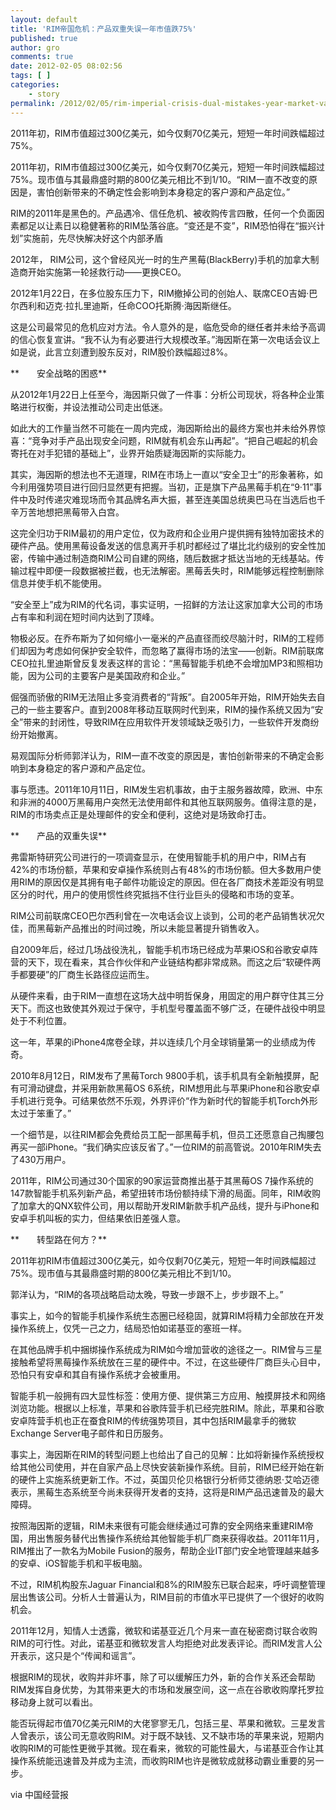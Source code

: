 ```yaml
---
layout: default
title: 'RIM帝国危机：产品双重失误一年市值跌75%'
published: true
author: gro
comments: true
date: 2012-02-05 08:02:56
tags: [ ]
categories:
    - story
permalink: /2012/02/05/rim-imperial-crisis-dual-mistakes-year-market-value-or-75.html
---
```

2011年初，RIM市值超过300亿美元，如今仅剩70亿美元，短短一年时间跌幅超过75%。

2011年初，RIM市值超过300亿美元，如今仅剩70亿美元，短短一年时间跌幅超过75%。现市值与其最鼎盛时期的800亿美元相比不到1/10。“RIM一直不改变的原因是，害怕创新带来的不确定性会影响到本身稳定的客户源和产品定位。”

RIM的2011年是黑色的。产品遇冷、信任危机、被收购传言四散，任何一个负面因素都足以让素日以稳健著称的RIM坠落谷底。“变还是不变”，RIM恐怕得在“振兴计划”实施前，先尽快解决好这个内部矛盾

2012年， RIM公司，这个曾经风光一时的生产黑莓(BlackBerry)手机的加拿大制造商开始实施第一轮拯救行动——更换CEO。

2012年1月22日，在多位股东压力下，RIM撤掉公司的创始人、联席CEO吉姆·巴尔西利和迈克·拉扎里迪斯，任命COO托斯腾·海因斯继任。

这是公司最常见的危机应对方法。令人意外的是，临危受命的继任者并未给予高调的信心恢复宣讲。“我不认为有必要进行大规模改革。”海因斯在第一次电话会议上如是说，此言立刻遭到股东反对，RIM股价跌幅超过8%。

**　　安全战略的困惑**

从2012年1月22日上任至今，海因斯只做了一件事：分析公司现状，将各种企业策略进行权衡，并设法推动公司走出低迷。

如此大的工作量当然不可能在一周内完成，海因斯给出的最终方案也并未给外界惊喜：“竞争对手产品出现安全问题，RIM就有机会东山再起”。“把自己崛起的机会寄托在对手犯错的基础上”，业界开始质疑海因斯的实际能力。

其实，海因斯的想法也不无道理，RIM在市场上一直以“安全卫士”的形象著称，如今利用强势项目进行回归显然更有把握。当初，正是旗下产品黑莓手机在“9·11”事件中及时传递灾难现场而令其品牌名声大振，甚至连美国总统奥巴马在当选后也千辛万苦地想把黑莓带入白宫。

这完全归功于RIM最初的用户定位，仅为政府和企业用户提供拥有独特加密技术的硬件产品。使用黑莓设备发送的信息离开手机时都经过了堪比北约级别的安全性加密，传输中通过制造商RIM公司自建的网络，随后数据才抵达当地的无线基站。传输过程中即便一段数据被拦截，也无法解密。黑莓丢失时，RIM能够远程控制删除信息并使手机不能使用。

“安全至上”成为RIM的代名词，事实证明，一招鲜的方法让这家加拿大公司的市场占有率和利润在短时间内达到了顶峰。

物极必反。在乔布斯为了如何缩小一毫米的产品直径而绞尽脑汁时，RIM的工程师们却因为考虑如何保护安全软件，而忽略了赢得市场的法宝——创新。RIM前联席CEO拉扎里迪斯曾反复发表这样的言论：“黑莓智能手机绝不会增加MP3和照相功能，因为公司的主要客户是美国政府和企业。”

倔强而骄傲的RIM无法阻止多变消费者的“背叛”。自2005年开始，RIM开始失去自己的一些主要客户。直到2008年移动互联网时代到来，RIM的操作系统又因为“安全”带来的封闭性，导致RIM在应用软件开发领域缺乏吸引力，一些软件开发商纷纷开始撤离。

易观国际分析师郭洋认为，RIM一直不改变的原因是，害怕创新带来的不确定会影响到本身稳定的客户源和产品定位。

事与愿违。2011年10月11日，RIM发生宕机事故，由于主服务器故障，欧洲、中东和非洲的4000万黑莓用户突然无法使用邮件和其他互联网服务。值得注意的是，RIM的市场卖点正是处理邮件的安全和便利，这绝对是场致命打击。

**　　产品的双重失误**

弗雷斯特研究公司进行的一项调查显示，在使用智能手机的用户中，RIM占有42%的市场份额，苹果和安卓操作系统则占有48%的市场份额。但大多数用户使用RIM的原因仅是其拥有电子邮件功能设定的原因。但在各厂商技术差距没有明显区分的时代，用户的使用惯性终究抵挡不住行业巨头的侵略和市场的变革。

RIM公司前联席CEO巴尔西利曾在一次电话会议上谈到，公司的老产品销售状况欠佳，而黑莓新产品推出的时间过晚，所以未能显著提升销售收入。

自2009年后，经过几场战役洗礼，智能手机市场已经成为苹果iOS和谷歌安卓阵营的天下，现在看来，其合作伙伴和产业链结构都非常成熟。而这之后“软硬件两手都要硬”的厂商生长路径应运而生。

从硬件来看，由于RIM一直想在这场大战中明哲保身，用固定的用户群守住其三分天下。而这也致使其外观过于保守，手机型号覆盖面不够广泛，在硬件战役中明显处于不利位置。

这一年，苹果的iPhone4席卷全球，并以连续几个月全球销量第一的业绩成为传奇。

2010年8月12日，RIM发布了黑莓Torch 9800手机，该手机具有全新触摸屏，配有可滑动键盘，并采用新款黑莓OS 6系统，RIM想用此与苹果iPhone和谷歌安卓手机进行竞争。可结果依然不乐观，外界评价“作为新时代的智能手机Torch外形太过于笨重了。”

一个细节是，以往RIM都会免费给员工配一部黑莓手机，但员工还愿意自己掏腰包再买一部iPhone。“我们确实应该反省了。”一位RIM的前高管说。2010年RIM失去了430万用户。

2011年，RIM公司通过30个国家的90家运营商推出基于其黑莓OS 7操作系统的147款智能手机系列新产品，希望扭转市场份额持续下滑的局面。同年，RIM收购了加拿大的QNX软件公司，用以帮助开发RIM新款手机产品线，提升与iPhone和安卓手机叫板的实力，但结果依旧差强人意。

**　　转型路在何方？**

2011年初RIM市值超过300亿美元，如今仅剩70亿美元，短短一年时间跌幅超过75%。现市值与其最鼎盛时期的800亿美元相比不到1/10。

郭洋认为，“RIM的各项战略启动太晚，导致一步跟不上，步步跟不上。”

事实上，如今的智能手机操作系统生态圈已经稳固，就算RIM将精力全部放在开发操作系统上，仅凭一己之力，结局恐怕如诺基亚的塞班一样。

在其他品牌手机中捆绑操作系统成为RIM如今增加营收的途径之一。RIM曾与三星接触希望将黑莓操作系统放在三星的硬件中。不过，在这些硬件厂商巨头心目中，恐怕只有安卓和其自有操作系统才会被重用。

智能手机一般拥有四大显性标签：使用方便、提供第三方应用、触摸屏技术和网络浏览功能。根据以上标准，苹果和谷歌阵营手机已经完胜RIM。除此，苹果和谷歌安卓阵营手机也正在蚕食RIM的传统强势项目，其中包括RIM最拿手的微软Exchange Server电子邮件和日历服务。

事实上，海因斯在RIM的转型问题上也给出了自己的见解：比如将新操作系统授权给其他公司使用，并在自家产品上尽快安装新操作系统。目前，RIM已经开始在新的硬件上实施系统更新工作。不过，英国贝伦贝格银行分析师艾德纳恩·艾哈迈德表示，黑莓生态系统至今尚未获得开发者的支持，这将是RIM产品迅速普及的最大障碍。

按照海因斯的逻辑，RIM未来很有可能会继续通过可靠的安全网络来重建RIM帝国，用出售服务替代出售操作系统给其他智能手机厂商来获得收益。2011年11月，RIM推出了一款名为Mobile Fusion的服务，帮助企业IT部门安全地管理越来越多的安卓、iOS智能手机和平板电脑。

不过，RIM机构股东Jaguar Financial和8%的RIM股东已联合起来，呼吁调整管理层出售该公司。分析人士普遍认为，RIM目前的市值水平已提供了一个很好的收购机会。

2011年12月，知情人士透露，微软和诺基亚近几个月来一直在秘密商讨联合收购RIM的可行性。对此，诺基亚和微软发言人均拒绝对此发表评论。而RIM发言人公开表示，这只是个“传闻和谣言”。

根据RIM的现状，收购并非坏事，除了可以缓解压力外，新的合作关系还会帮助RIM发挥自身优势，为其带来更大的市场和发展空间，这一点在谷歌收购摩托罗拉移动身上就可以看出。

能否玩得起市值70亿美元RIM的大佬寥寥无几，包括三星、苹果和微软。三星发言人曾表示，该公司无意收购RIM。对于既不缺钱、又不缺市场的苹果来说，短期内收购RIM的可能性更微乎其微。现在看来，微软的可能性最大，与诺基亚合作让其操作系统能迅速普及并成为主流，而收购RIM也许是微软成就移动霸业重要的另一步。

via 中国经营报
